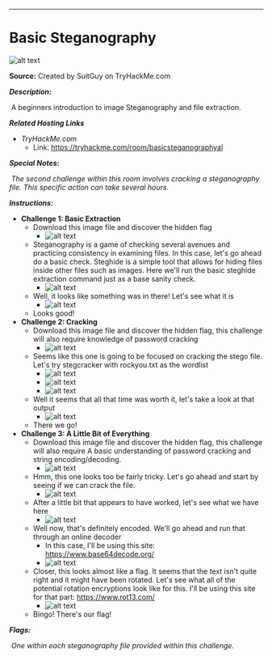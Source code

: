 ****

# Basic Steganography

![alt text](https://i.imgur.com/BUEK7W9.jpg)

**Source:** Created by SuitGuy on TryHackMe.com

***Description:***

​	A beginners introduction to image Steganography and file extraction.

***Related Hosting Links***

- *TryHackMe.com*
  - Link: https://tryhackme.com/room/basicsteganographyal

***Special Notes:***

​	*The second challenge within this room involves cracking a steganography file. This specific action can take several hours.*



***Instructions:*** 

- **Challenge 1: Basic Extraction**
  - Download this image file and discover the hidden flag
    - ![alt text](https://i.imgur.com/s6MtKfx.jpg)
  - Steganography is a game of checking several avenues and practicing consistency in examining files. In this case, let's go ahead do a basic check. Steghide is a simple tool that allows for hiding files inside other files such as images. Here we'll run the basic steghide extraction command just as a base sanity check.
    - ![alt text](https://i.imgur.com/g85WftR.png)
  - Well, it looks like something was in there! Let's see what it is
    - ![alt text](https://i.imgur.com/KJyfVpr.png)
  - Looks good!
- **Challenge 2: Cracking**
  - Download this image file and discover the hidden flag, this challenge will also require knowledge of password cracking
    - ![alt text](https://i.imgur.com/8bOYP9O.jpg)
  - Seems like this one is going to be focused on cracking the stego file. Let's try stegcracker with rockyou.txt as the wordlist
    - ![alt text]()
    - ![alt text](https://i.imgur.com/U4B82Eq.jpg)
    - ![alt text]()
  - Well it seems that all that time was worth it, let's take a look at that output
    - ![alt text]()
  - There we go!
- **Challenge 3: A Little Bit of Everything**
  - Download this image file and discover the hidden flag, this challenge will also require A basic understanding of password cracking and string encoding/decoding.
    - ![alt text](https://i.imgur.com/8QfkMGK.jpg)
  - Hmm, this one looks too be fairly tricky. Let's go ahead and start by seeing if we can crack the file.
    - ![alt text](https://i.imgur.com/PHefZE4.png)
  - After a little bit that appears to have worked, let's see what we have here
    - ![alt text](https://i.imgur.com/qwmCWtS.png)
  - Well now, that's definitely encoded. We'll go ahead and run that through an online decoder
    - In this case, I'll be using this site: https://www.base64decode.org/ 
    - ![alt text](https://i.imgur.com/sCal2fc.png)
  - Closer, this looks almost like a flag. It seems that the text isn't quite right and it might have been rotated. Let's see what all of the potential rotation encryptions look like for this. I'll be using this site for that part: https://www.rot13.com/ 
    - ![alt text](https://i.imgur.com/ASgU408.png)
  - Bingo! There's our flag!









***Flags:***

​	*One within each steganography file provided within this challenge.*
